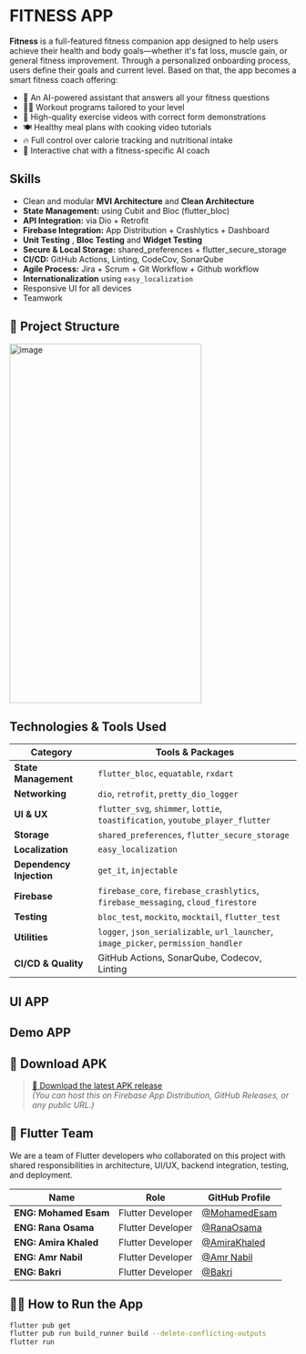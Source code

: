 # FITNESS APP

**Fitness** is a full-featured fitness companion app designed to help users achieve their health and body goals—whether it's fat loss, muscle gain, or general fitness improvement.
Through a personalized onboarding process, users define their goals and current level. Based on that, the app becomes a smart fitness coach offering:
- 🧠 An AI-powered assistant that answers all your fitness questions
- 🏋️‍♂️ Workout programs tailored to your level
- 🎥 High-quality exercise videos with correct form demonstrations
- 🍽️ Healthy meal plans with cooking video tutorials
- 🔥 Full control over calorie tracking and nutritional intake
- 💬 Interactive chat with a fitness-specific AI coach

## Skills

- Clean and modular **MVI Architecture** and  **Clean Architecture**
- **State Management:** using Cubit and Bloc (flutter_bloc)
- **API Integration:** via Dio + Retrofit
- **Firebase Integration:** App Distribution + Crashlytics + Dashboard
- **Unit Testing** , **Bloc Testing** and **Widget Testing**
- **Secure & Local Storage:** shared_preferences + flutter_secure_storage
- **CI/CD:** GitHub Actions, Linting, CodeCov, SonarQube
- **Agile Process:** Jira + Scrum + Git Workflow + Github workflow
- **Internationalization** using `easy_localization`
- Responsive UI for all devices
- Teamwork

## 📂 Project Structure
<img width="337" height="631" alt="image" src="https://github.com/user-attachments/assets/1b2de7ce-68d8-46ed-bef9-b7fdd846eab4" />





## Technologies & Tools Used

| Category        | Tools & Packages |
|----------------|------------------|
| **State Management** | `flutter_bloc`, `equatable`, `rxdart` |
| **Networking**        | `dio`, `retrofit`, `pretty_dio_logger` |
| **UI & UX**           | `flutter_svg`, `shimmer`, `lottie`, `toastification`, `youtube_player_flutter` |
| **Storage**           | `shared_preferences`, `flutter_secure_storage` |
| **Localization**      | `easy_localization` |
| **Dependency Injection** | `get_it`, `injectable` |
| **Firebase**          | `firebase_core`, `firebase_crashlytics`, `firebase_messaging`, `cloud_firestore` |
| **Testing**           | `bloc_test`, `mockito`, `mocktail`, `flutter_test` |
| **Utilities**         | `logger`, `json_serializable`, `url_launcher`, `image_picker`, `permission_handler` |
| **CI/CD & Quality**   | GitHub Actions, SonarQube, Codecov, Linting |



## UI APP



## Demo APP


## 📲 Download APK

> [🔗 Download the latest APK release](https://your-link-to-apk.com)  
*(You can host this on Firebase App Distribution, GitHub Releases, or any public URL.)*



## 👥 Flutter Team

We are a team of Flutter developers who collaborated on this project with shared responsibilities in architecture, UI/UX, backend integration, testing, and deployment.

| Name           | Role                          | GitHub Profile                     |
|----------------|-------------------------------|------------------------------------|
| **ENG: Mohamed Esam** | Flutter Developer           | [@MohamedEsam](https://github.com/Mohamed-Essam-Mohamed) |
| **ENG: Rana Osama** | Flutter Developer             | [@RanaOsama](https://github.com/RanaUsama20) |
| **ENG: Amira Khaled** | Flutter Developer           | [@AmiraKhaled](https://github.com/Amira098) |
| **ENG: Amr Nabil** | Flutter Developer              | [@Amr Nabil](https://github.com/3mmrrrNabil) |
| **ENG: Bakri** | Flutter Developer                  | [@Bakri](https://github.com/BakriCB9) |



## 🧑‍💻 How to Run the App

```bash
flutter pub get
flutter pub run build_runner build --delete-conflicting-outputs
flutter run




